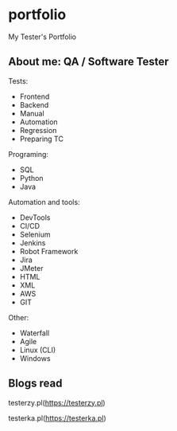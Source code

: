# portfolio
My Tester's Portfolio
## About me: QA / Software Tester
Tests:
- Frontend
- Backend
- Manual
- Automation
- Regression
- Preparing TC

Programing:
- SQL
- Python
- Java

Automation and tools:
- DevTools
- CI/CD
- Selenium
- Jenkins
- Robot Framework
- Jira
- JMeter
- HTML
- XML
- AWS
- GIT

Other:
- Waterfall
- Agile
- Linux (CLI)
- Windows

## Blogs read
testerzy.pl(https://testerzy.pl)

testerka.pl(https://testerka.pl)
